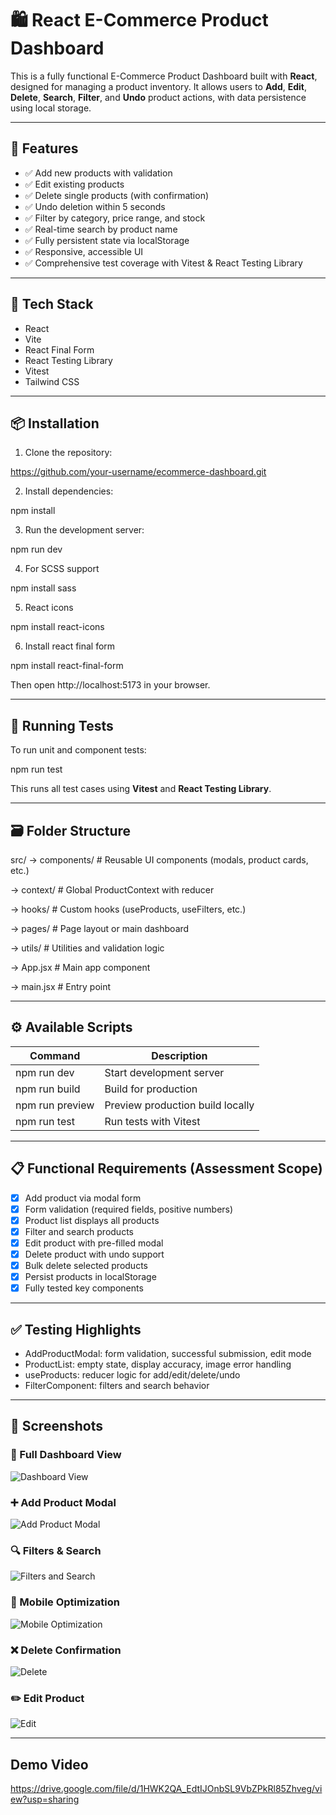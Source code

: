 # 🛍️ React E-Commerce Product Dashboard

This is a fully functional E-Commerce Product Dashboard built with **React**, designed for managing a product inventory. It allows users to **Add**, **Edit**, **Delete**, **Search**, **Filter**, and **Undo** product actions, with data persistence using local storage.

---

## 🚀 Features

- ✅ Add new products with validation
- ✅ Edit existing products
- ✅ Delete single products (with confirmation)
- ✅ Undo deletion within 5 seconds
- ✅ Filter by category, price range, and stock
- ✅ Real-time search by product name
- ✅ Fully persistent state via localStorage
- ✅ Responsive, accessible UI
- ✅ Comprehensive test coverage with Vitest & React Testing Library

---

## 🧱 Tech Stack

- React
- Vite
- React Final Form
- React Testing Library
- Vitest
- Tailwind CSS

---

## 📦 Installation

1. Clone the repository:

https://github.com/your-username/ecommerce-dashboard.git

2. Install dependencies:

npm install

3. Run the development server:

npm run dev

4. For SCSS support

npm install sass

5. React icons

npm install react-icons

6. Install react final form

npm install react-final-form

Then open http://localhost:5173 in your browser.

---

## 🧪 Running Tests

To run unit and component tests:

npm run test

This runs all test cases using **Vitest** and **React Testing Library**.

---

## 🗃️ Folder Structure

src/
-> components/    # Reusable UI components (modals, product cards, etc.)

-> context/       # Global ProductContext with reducer

-> hooks/         # Custom hooks (useProducts, useFilters, etc.)

-> pages/         # Page layout or main dashboard

-> utils/         # Utilities and validation logic

-> App.jsx        # Main app component

-> main.jsx       # Entry point

---

## ⚙️ Available Scripts

| Command         | Description                      |
| --------------- | -------------------------------- |
| npm run dev     | Start development server         |
| npm run build   | Build for production             |
| npm run preview | Preview production build locally |
| npm run test    | Run tests with Vitest            |

---

## 📋 Functional Requirements (Assessment Scope)

- [x] Add product via modal form
- [x] Form validation (required fields, positive numbers)
- [x] Product list displays all products
- [x] Filter and search products
- [x] Edit product with pre-filled modal
- [x] Delete product with undo support
- [x] Bulk delete selected products
- [x] Persist products in localStorage
- [x] Fully tested key components

---

## ✅ Testing Highlights

- AddProductModal: form validation, successful submission, edit mode
- ProductList: empty state, display accuracy, image error handling
- useProducts: reducer logic for add/edit/delete/undo
- FilterComponent: filters and search behavior

---

## 📸 Screenshots

### 🧩 Full Dashboard View

![Dashboard View](public/1.png)

### ➕ Add Product Modal

![Add Product Modal](public/2.png)

### 🔍 Filters & Search

![Filters and Search](public/3.png)

### 📱 Mobile Optimization

![Mobile Optimization](public/4.png)

### ❌ Delete Confirmation

![Delete](public/5.png)

### ✏️ Edit Product

![Edit](public/6.png)

---

## Demo Video

https://drive.google.com/file/d/1HWK2QA_EdtIJOnbSL9VbZPkRl85Zhveg/view?usp=sharing

